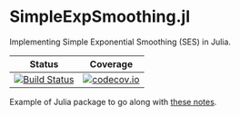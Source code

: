 # SimpleExpSmoothing.jl
Implementing Simple Exponential Smoothing (SES) in Julia.

| Status | Coverage |
| :----: | :----: |
| [![Build Status](https://travis-ci.com/github/arvganesh/SimpleExpSmoothing.jl.svg?branch=master)](https://travis-ci.com/github/arvganesh/SimpleExpSmoothing.jl) | [![codecov.io](http://codecov.io/github/arvganesh/SimpleExpSmoothing.jl/coverage.svg?branch=master)](http://codecov.io/github/arvganesh/SimpleExpSmoothing.jl?branch=master) |


Example of Julia package to go along with [these notes](https://tlienart.github.io/pub/julia/dev-pkg2.html).
